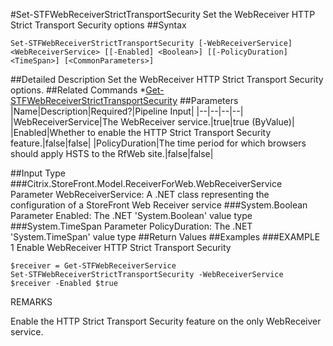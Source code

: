 #Set-STFWebReceiverStrictTransportSecurity
Set the WebReceiver HTTP Strict Transport Security options
##Syntax
```Set-STFWebReceiverStrictTransportSecurity [-WebReceiverService] <WebReceiverService> [[-Enabled] <Boolean>] [[-PolicyDuration] <TimeSpan>] [<CommonParameters>]
```
##Detailed Description
Set the WebReceiver HTTP Strict Transport Security options.
##Related Commands
*[Get-STFWebReceiverStrictTransportSecurity](Get-STFWebReceiverStrictTransportSecurity)
##Parameters
|Name|Description|Required?|Pipeline Input||--|--|--|--||WebReceiverService|The WebReceiver service.|true|true (ByValue)||Enabled|Whether to enable the HTTP Strict Transport Security feature.|false|false||PolicyDuration|The time period for which browsers should apply HSTS to the RfWeb site.|false|false|##Input Type
###Citrix.StoreFront.Model.ReceiverForWeb.WebReceiverService
Parameter WebReceiverService: A .NET class representing the configuration of a StoreFront Web Receiver service
###System.Boolean
Parameter Enabled: The .NET 'System.Boolean' value type
###System.TimeSpan
Parameter PolicyDuration: The .NET 'System.TimeSpan' value type
##Return Values
##Examples
###EXAMPLE 1 Enable WebReceiver HTTP Strict Transport Security
```$receiver = Get-STFWebReceiverService
Set-STFWebReceiverStrictTransportSecurity -WebReceiverService $receiver -Enabled $true
```
REMARKS

Enable the HTTP Strict Transport Security feature on the only WebReceiver service.
